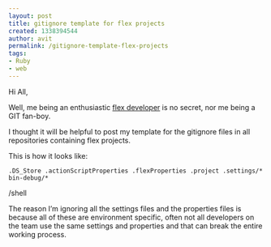 ```yaml
---
layout: post
title: gitignore template for flex projects
created: 1338394544
author: avit
permalink: /gitignore-template-flex-projects
tags:
- Ruby
- web
---
```

<p>Hi All,</p>
<p>Well, me being an enthusiastic <a href="http://www.kensodev.com/about-avi-tzurel/" target="_blank" title="Flex developer">flex developer</a> is no secret, nor me being a GIT fan-boy.</p>
<p>I thought it will be helpful to post my template for the gitignore files in all repositories containing flex projects.</p>
<p>This is how it looks like:</p>
<div class="highlight">
<pre><code class="bash">.DS_Store .actionScriptProperties .flexProperties .project .settings/* bin-debug/* </code></pre>
</div>
<p><span>/shell</span></p>
<p>The reason I&rsquo;m ignoring all the settings files and the properties files is because all of these are environment specific, often not all developers on the team use the same settings and properties and that can break the entire working process.</p>
<p><img src="http://feeds.feedburner.com/~r/KensoDev-en/~4/JqtK5hEH8cc" height="1" width="1" alt="" /></p>
